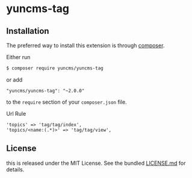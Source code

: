 # yuncms-tag

## Installation

The preferred way to install this extension is through [composer](http://getcomposer.org/download/).

Either run

```bash
$ composer require yuncms/yuncms-tag
```

or add

```
"yuncms/yuncms-tag": "~2.0.0"
```

to the `require` section of your `composer.json` file.

Url Rule
````
'topics' => 'tag/tag/index',
'topics/<name:(.*)>' => 'tag/tag/view',
````

## License

this is released under the MIT License. See the bundled [LICENSE.md](LICENSE.md)
for details.
